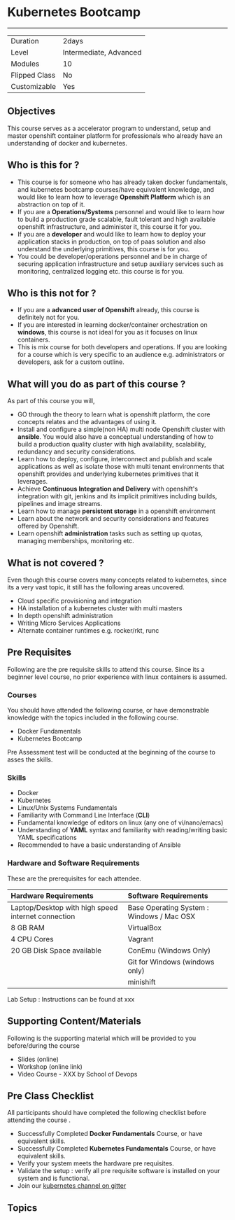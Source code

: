 # Kubernetes Bootcamp
---------

|      |      |
| :------------- | :------------- |
| Duration       | 2days     |
| Level     | Intermediate, Advanced |
| Modules          | 10 |
| Flipped Class | No |
| Customizable  | Yes |

## Objectives

This course serves as a accelerator program to understand, setup and master openshift container platform for professionals who already have an understanding of docker and kubernetes.

## Who is this for ?

  * This course is for someone who has already taken docker fundamentals, and kubernetes bootcamp  courses/have equivalent knowledge, and would like to learn how to leverage **Openshift Platform** which is an abstraction on top of it.
  * If you are a **Operations/Systems** personnel and would like to learn how to build a production grade scalable, fault tolerant and high available openshift infrastructure, and administer it,  this course it for you.
  * If you are a **developer** and would like to learn how to deploy your application stacks in production, on top of paas solution and also understand the underlying primitives,  this course is for you.
  * You could be developer/operations personnel and be in charge of securing application infrastructure and setup auxiliary services such as  monitoring, centralized  logging etc. this course is for you.

## Who is this not for ?

  * If you are a **advanced user of Openshift** already, this course is definitely not for you.
  * If you are interested in learning docker/container orchestration on **windows**, this course is not ideal for you as it focuses on linux containers.
  * This is mix course for both developers and operations. If you are looking for a course which is very specific to an audience e.g.  administrators or developers, ask for a custom outline.

## What will you do as part of this course ?

As part of this course you will,  

   * GO through the theory to learn what is openshift platform, the core concepts relates and the advantages of using it.
   * Install and configure a simple(non HA) multi node Openshift cluster  with **ansible**. You would also have a conceptual understanding of  how to build a production quality cluster with high availability, scalability,  redundancy and  security considerations.
   * Learn how to deploy, configure, interconnect and publish and scale applications as well as isolate those with multi tenant environments that openshift provides and underlying kubernetes primitives that it leverages.  
   * Achieve  **Continuous Integration and Delivery** with openshift's integration with git, jenkins and its implicit primitives including builds, pipelines and image streams.  
   * Learn how to manage **persistent storage** in a openshift environment
   * Learn about the network and security considerations and features offered by Openshift.
   * Learn openshift **administration** tasks such as setting up quotas, managing memberships, monitoring etc.

## What is not covered ?

Even though this course covers many concepts related to kubernetes, since its a very vast topic, it still has the following areas uncovered.

  * Cloud specific provisioning and integration
  * HA installation  of a kubernetes cluster with multi masters
  * In depth openshift administration
  * Writing Micro Services Applications
  * Alternate container runtimes e.g. rocker/rkt, runc


## Pre Requisites

Following are the pre requisite skills to attend this course. Since its a beginner level course, no prior experience with linux containers is assumed.  

### Courses

You should have attended the following course, or have demonstrable knowledge with the topics included in the following course.

  * Docker Fundamentals
  * Kubernetes Bootcamp

Pre Assessment test will be conducted at the beginning of the course to asses the skills.

### Skills

  * Docker  
  * Kubernetes
  * Linux/Unix Systems Fundamentals
  * Familiarity with Command Line Interface (**CLI**)
  * Fundamental knowledge of editors on linux (any one of vi/nano/emacs)
  * Understanding of **YAML** syntax and familiarity with reading/writing basic YAML specifications
  * Recommended  to have a basic understanding of Ansible

### Hardware and Software  Requirements

These are the prerequisites for each attendee.

| Hardware Requirements | Software Requirements |
| :---------------------| :--------------------- |
| Laptop/Desktop with high speed internet connection | Base Operating System : Windows / Mac OSX |
| 8 GB RAM | VirtualBox  |
| 4 CPU Cores | Vagrant |
| 20 GB Disk Space available | ConEmu (Windows Only) |
| | Git for Windows (windows only) |
| | minishift |

Lab Setup : Instructions can be found at xxx

## Supporting Content/Materials

Following is the supporting material which will be provided to you before/during the course  

  * Slides (online)  
  * Workshop (online link)  
  * Video Course - XXX by School of Devops  

## Pre Class Checklist

All participants should have completed the following checklist before attending the course .

  * Successfully Completed  **Docker Fundamentals** Course, or have equivalent skills.
  * Successfully Completed  **Kubernetes Fundamentals** Course, or have equivalent skills.
  * Verify  your system meets the  hardware pre requisites.
  * Validate the setup : verify all pre requisite software is installed on your system and is functional.
  * Join our [kubernetes channel on gitter](https://gitter.im/schoolofdevops/Kubernetes?utm_source=share-link&utm_medium=link&utm_campaign=share-link)


## Topics
